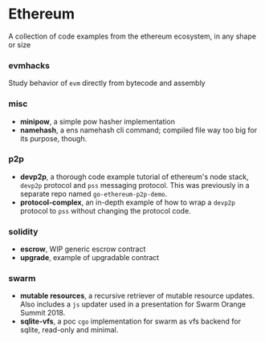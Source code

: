 # Ethereum

A collection of code examples from the ethereum ecosystem, in any shape or size

### evmhacks

Study behavior of `evm` directly from bytecode and assembly

### misc

* **minipow**, a simple pow hasher implementation
* **namehash**, a ens namehash cli command; compiled file way too big for its purpose, though.

### p2p

* **devp2p**, a thorough code example tutorial of ethereum's node stack, `devp2p` protocol and `pss` messaging protocol. This was previously in a separate repo named `go-ethereum-p2p-demo`.
* **protocol-complex**, an in-depth example of how to wrap a `devp2p` protocol to `pss` without changing the protocol code.

### solidity

* **escrow**, WIP generic escrow contract
* **upgrade**, example of upgradable contract

### swarm

* **mutable resources**, a recursive retriever of mutable resource updates. Also includes a `js` updater used in a presentation for Swarm Orange Summit 2018.
* **sqlite-vfs**, a poc `cgo` implementation for swarm as vfs backend for sqlite, read-only and minimal. 
